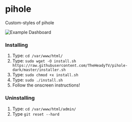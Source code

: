 # pihole
Custom-styles of pihole


![Example Dashboard](https://raw.githubusercontent.com/TheHeadyTV/pihole-dark/master/pics/Dashboard.png)

###


### Installing

1. Type: `cd /var/www/html/`
2. Type: `sudo wget -O install.sh https://raw.githubusercontent.com/TheHeadyTV/pihole-dark/master/installer.sh`
3. Type: `sudo chmod +x install.sh`
4. Type: `sudo ./install.sh`
5. Follow the onscreen instructions!

### Uninstalling

1. Type: `cd /var/www/html/admin/`
2. Type `git reset --hard`

